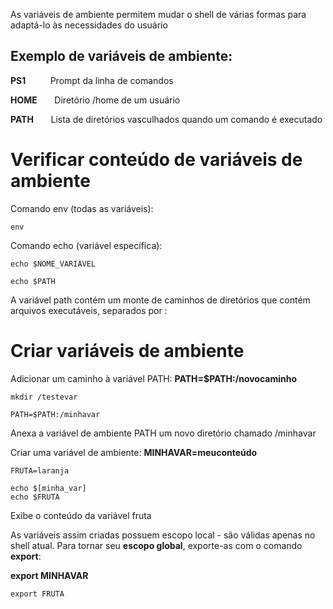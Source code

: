 As variáveis de ambiente permitem mudar o shell de várias formas para adaptá-lo às necessidades do usuário<br/>
## Exemplo de variáveis de ambiente:

**PS1**            Prompt da linha de comandos

**HOME**       Diretório /home de um usuário

**PATH**         Lista de diretórios vasculhados quando um comando é executado

# Verificar conteúdo de variáveis de ambiente

Comando env (todas as variáveis):
```
env
```

Comando echo (variável específica):
```
echo $NOME_VARIÁVEL
```

```
echo $PATH
```
A variável path contém um monte de caminhos de diretórios que contém arquivos executáveis, separados por :

# Criar variáveis de ambiente

Adicionar um caminho à variável PATH:
**PATH=$PATH:/novocaminho**

```
mkdir /testevar
```

```
PATH=$PATH:/minhavar
```
Anexa a variável de ambiente PATH um novo diretório chamado /minhavar

Criar uma variável de ambiente:
**MINHAVAR=meuconteúdo**
```
FRUTA=laranja
```

```
echo $[minha_var]
echo $FRUTA
```
Exibe o conteúdo da variável fruta

As variáveis assim criadas possuem escopo local - são válidas apenas no shell atual. Para tornar seu **escopo global**, exporte-as com o comando **export**:

**export MINHAVAR**
```
export FRUTA
```
